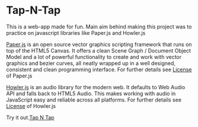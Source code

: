 # Tap-N-Tap

This is a web-app made for fun. Main aim behind making this project was to practice on javascript libraries like Paper.js and Howler.js


[Paper.js](https://github.com/paperjs/paper.js) is an open source vector graphics scripting framework that runs on top of the HTML5 Canvas. It offers a clean Scene Graph / Document Object Model and a lot of powerful functionality to create and work with vector graphics and bezier curves, all neatly wrapped up in a well designed, consistent and clean programming interface.
For further details see [License](https://github.com/paperjs/paper.js/blob/master/LICENSE.txt) of Paper.js 


[Howler.js](https://github.com/goldfire/howler.js) is an audio library for the modern web. It defaults to Web Audio API and falls back to HTML5 Audio. This makes working with audio in JavaScript easy and reliable across all platforms.
For further details see [License](https://github.com/goldfire/howler.js/blob/master/LICENSE.md) of Howler.js 



Try it out.[Tap N Tap](https://shinigami017.github.io/Tap-N-Tap/index.html)
